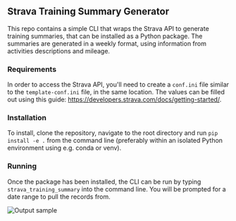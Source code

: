 ## Strava Training Summary Generator

This repo contains a simple CLI that wraps the Strava API to generate training summaries, that can be installed as a Python package. The summaries are generated in a weekly format, using information from activities descriptions and mileage.

### Requirements

In order to access the Strava API, you'll need to create a `conf.ini` file similar to the `template-conf.ini` file, in the same location.
The values can be filled out using this guide: https://developers.strava.com/docs/getting-started/.

### Installation

To install, clone the repository, navigate to the root directory and run `pip install -e .` from the command line (preferably within an isolated Python environment using e.g. conda or venv).


### Running

Once the package has been installed, the CLI can be run by typing `strava_training_summary` into the command line. You will be prompted for a date range to pull the records from.


![Output sample](docs/training_summary.gif)